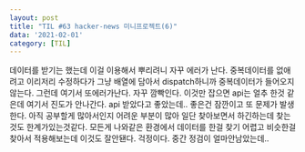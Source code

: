 ```yaml
---
layout: post
title: "TIL #63 hacker-news 미니프로젝트(6)"
data: '2021-02-01'
category: [TIL]
---
```


데이터를 받기는 했는데 이걸 이용해서 뿌리려니 자꾸 에러가 난다.
중복데이터를 없애려고 이리저리 수정하다가 그냥 배열에 담아서 dispatch하니까 중복데이터가 들어오지 않는다. 그런데 여기서 또에러가난다. 자꾸 깜빡인다. 이것만 잡으면 api는 얼추 한것 같은데
여기서 진도가 안나간다. api 받았다고 좋았는데.. 좋은건 잠깐이고 또 문제가 발생한다. 아직 공부할게 많아서인지 어려운 부분이 많아 일단 찾아보면서 하긴하는데 찾는것도 한계가있는것같다. 모든게 나와같은 환경에서 데이터를 한걸 찾기 어렵고 비슷한걸 찾아서 적용해보는데 이것도 잘안됀다. 걱정이다. 중간 정검이 얼마안남았는데..